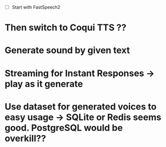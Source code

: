 - [ ]  Start with FastSpeech2 
# Then switch to Coqui TTS ??
# Generate sound by given text
# Streaming for Instant Responses -> play as it generate 
# Use dataset for generated voices to easy usage -> SQLite or Redis seems good. PostgreSQL would be overkill??
